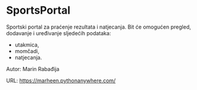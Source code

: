 # SportsPortal

Sportski portal za praćenje rezultata i natjecanja.
Bit će omogućen pregled, dodavanje i uređivanje sljedećih podataka:
<ul>
  <li>utakmica,</li>
  <li>momčadi,</li>
  <li>natjecanja.</li>
</ul>

Autor: Marin Rabađija

URL: https://marheen.pythonanywhere.com/
